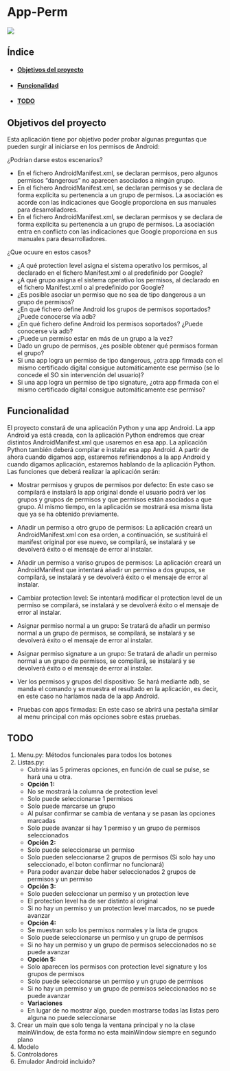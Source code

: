 # App-Perm
<p align="left">
   <img src="https://img.shields.io/badge/STATUS-EN%20DESAROLLO-green">
</p>

## Índice
- #### [Objetivos del proyecto](https://github.com/Loloncio/App-Perm/tree/main#objetivos-del-proyecto-1)
- #### [Funcionalidad](https://github.com/Loloncio/App-Perm/edit/main/README.md#funcionalidad-1)
- #### [TODO](https://github.com/Loloncio/App-Perm/edit/main/README.md#todo-1)

## Objetivos del proyecto
Esta aplicación tiene por objetivo poder probar algunas preguntas que pueden surgir al iniciarse en los permisos de Android:

¿Podrían darse estos escenarios?

* En el fichero AndroidManifest.xml, se declaran permisos, pero algunos permisos “dangerous” no aparecen asociados a ningún grupo.
* En el fichero AndroidManifest.xml, se declaran permisos y se declara de forma explícita su pertenencia a un grupo de permisos. La asociación es acorde con las indicaciones que Google proporciona en sus manuales para desarrolladores.
* En el fichero AndroidManifest.xml, se declaran permisos y se declara de forma explícita su pertenencia a un grupo de permisos. La asociación entra en conflicto con las indicaciones que Google proporciona en sus manuales para desarrolladores.

¿Que ocuure en estos casos?

* ¿A qué protection level asigna el sistema operativo los permisos, al declarado en el fichero Manifest.xml o al predefinido por Google?
* ¿A qué grupo asigna el sistema operativo los permisos, al declarado en el fichero Manifest.xml o al predefinido por Google?
* ¿Es posible asociar un permiso que no sea de tipo dangerous a un grupo de permisos?
* ¿En qué fichero define Android los grupos de permisos soportados? ¿Puede conocerse vía adb?
* ¿En qué fichero define Android los permisos soportados? ¿Puede conocerse vía adb?
* ¿Puede un permiso estar en más de un grupo a la vez?
* Dado un grupo de permisos, ¿es posible obtener qué permisos forman el grupo?
* Si una app logra un permiso de tipo dangerous, ¿otra app firmada con el mismo certificado digital consigue automáticamente ese permiso (se lo concede el SO sin intervención del usuario)?
* Si una app logra un permiso de tipo signature, ¿otra app firmada con el mismo certificado digital consigue automáticamente ese permiso?

## Funcionalidad
El proyecto constará de una aplicación Python y una app Android. La app Android ya está creada, con la aplicación Python endremos que crear distintos AndroidManifest.xml que usaremos en esa app. La aplicación Python también deberá compilar e instalar esa app Android. A partir de ahora cuando digamos app, estaremos refiriendonos a la app Android y cuando digamos aplicación, estaremos hablando de la aplicación Python. Las funciones que deberá realizar la aplicación serán:

* Mostrar permisos y grupos de permisos por defecto: En este caso se compilará e instalará la app original donde el usuario podrá ver los grupos y grupos de permisos y que permisos están asociados a que grupo. Al mismo tiempo, en la aplicación se mostrará esa misma lista que ya se ha obtenido previamente.

* Añadir un permiso a otro grupo de permisos: La aplicación creará un AndroidManifest.xml con esa orden, a continuación, se sustituirá el manifest original por ese nuevo, se compilará, se instalará y se devolverá éxito o el mensaje de error al instalar.

* Añadir un permiso a variso grupos de permisos: La aplicación creará un AndroidManifest que intentará añadir un permiso a dos grupos, se compilará, se instalará y se devolverá éxito o el mensaje de error al instalar.

* Cambiar protection level: Se intentará modificar el protection level de un permiso se compilará, se instalará y se devolverá éxito o el mensaje de error al instalar.

* Asignar permiso normal a un grupo: Se tratará de añadir un permiso normal a un grupo de permisos, se compilará, se instalará y se devolverá éxito o el mensaje de error al instalar.

* Asignar permiso signature a un grupo: Se tratará de añadir un permiso normal a un grupo de permisos, se compilará, se instalará y se devolverá éxito o el mensaje de error al instalar.

* Ver los permisos y grupos del dispositivo: Se hará mediante adb, se manda el comando y se muestra el resultado en la aplicación, es decir, en este caso no haríamos nada de la app Android.

* Pruebas con apps firmadas: En este caso se abrirá una pestaña similar al menu principal con más opciones sobre estas pruebas.

## TODO

1. Menu.py: Métodos funcionales para todos los botones  
2. Listas.py:
   <ul>
	   <li>Cubrirá las 5 primeras opciones, en función de cual se pulse, se hará una u otra.</li>
	   <li><b>Opción 1:</b></li>
	   <li>No se mostrará la columna de protection level</li>
	   <li>Solo puede seleccionarse 1 permisos</li>
	   <li>Solo puede marcarse un grupo</li>
	   <li>Al pulsar confirmar se cambia de ventana y se pasan las opciones marcadas </li>
	   <li>Solo puede avanzar si hay 1 permiso y un grupo de permisos seleccionados</li>
	   <li><b>Opción 2:</b></li>
	   <li>Solo puede seleccionarse un permiso</li>
	   <li>Solo pueden seleccionarse 2 grupos de permisos (Si solo hay uno seleccionado, el boton confirmar no funcionará)</li>
	   <li>Para poder avanzar debe haber seleccionados 2 grupos de permisos y un permiso</li>
	   <li><b>Opción 3:</b></li>
	   <li>Solo pueden seleccionar un permiso y un protection leve</li>
	   <li>El protection level ha de ser distinto al original</li>
	   <li>Si no hay un permiso y un protection level marcados, no se puede avanzar</li>
	   <li><b>Opción 4:</b></li>
	   <li>Se muestran solo los permisos normales y la lista de grupos</li>
	   <li>Solo puede seleccionarse un permiso y un grupo de permisos</li>
	   <li>Si no hay un permiso y un grupo de permisos seleccionados no se puede avanzar</li>
	   <li><b>Opción 5:</b></li>
	   <li>Solo aparecen los permisos con protection level signature y los grupos de permisos</li>
	   <li>Solo puede seleccionarse un permiso y un grupo de permisos</li>
	   <li>Si no hay un permiso y un grupo de permisos seleccionados no se puede avanzar</li>
	   <li><b>Variaciones</b></li>
	   <li>En lugar de no mostrar algo, pueden mostrarse todas las listas pero alguna no puede seleccionarse</li>
   </ul>
4. Crear un main que solo tenga la ventana principal y no la clase mainWindow, de esta forma no esta mainWindow siempre en segundo plano
5. Modelo
6. Controladores
7. Emulador Android incluido?
